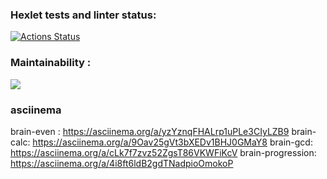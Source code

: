 ### Hexlet tests and linter status:
[![Actions Status](https://github.com/TabulaSmaragudina/python-project-lvl1/workflows/hexlet-check/badge.svg)](https://github.com/TabulaSmaragudina/python-project-lvl1/actions)
### Maintainability :
<a href="https://codeclimate.com/github/TabulaSmaragudina/python-project-lvl1/maintainability"><img src="https://api.codeclimate.com/v1/badges/ee251eeb91fd6ebb0ee6/maintainability" /></a>
### asciinema
brain-even :
https://asciinema.org/a/yzYznqFHALrp1uPLe3CIyLZB9
brain-calc:
https://asciinema.org/a/9Oav25gVt3bXEDv1BHJ0GMaY8
brain-gcd:
https://asciinema.org/a/cLk7f7zvz52ZgsT86VKWFiKcV
brain-progression:
https://asciinema.org/a/4i8ft6ldB2gdTNadpioOmokoP


